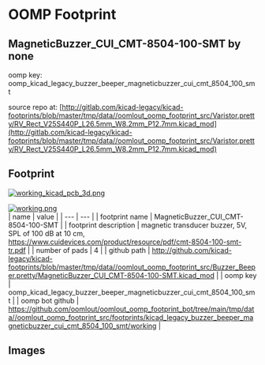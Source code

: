 # OOMP Footprint  
## MagneticBuzzer_CUI_CMT-8504-100-SMT  by none  
  
oomp key: oomp_kicad_legacy_buzzer_beeper_magneticbuzzer_cui_cmt_8504_100_smt  
  
source repo at: [http://gitlab.com/kicad-legacy/kicad-footprints/blob/master/tmp/data//oomlout_oomp_footprint_src/Varistor.pretty/RV_Rect_V25S440P_L26.5mm_W8.2mm_P12.7mm.kicad_mod](http://gitlab.com/kicad-legacy/kicad-footprints/blob/master/tmp/data//oomlout_oomp_footprint_src/Varistor.pretty/RV_Rect_V25S440P_L26.5mm_W8.2mm_P12.7mm.kicad_mod)  
## Footprint  
  
[![working_kicad_pcb_3d.png](working_kicad_pcb_3d_600.png)](working_kicad_pcb_3d.png)  
  
[![working.png](working_600.png)](working.png)  
| name | value | 
| --- | --- | 
| footprint name | MagneticBuzzer_CUI_CMT-8504-100-SMT | 
| footprint description | magnetic transducer buzzer, 5V, SPL of 100 dB at 10 cm, https://www.cuidevices.com/product/resource/pdf/cmt-8504-100-smt-tr.pdf | 
| number of pads | 4 | 
| github path | http://github.com/kicad-legacy/kicad-footprints/blob/master/tmp/data//oomlout_oomp_footprint_src/Buzzer_Beeper.pretty/MagneticBuzzer_CUI_CMT-8504-100-SMT.kicad_mod | 
| oomp key | oomp_kicad_legacy_buzzer_beeper_magneticbuzzer_cui_cmt_8504_100_smt | 
| oomp bot github | https://github.com/oomlout/oomlout_oomp_footprint_bot/tree/main/tmp/data//oomlout_oomp_footprint_src/footprints/kicad_legacy_buzzer_beeper_magneticbuzzer_cui_cmt_8504_100_smt/working | 
## Images  
